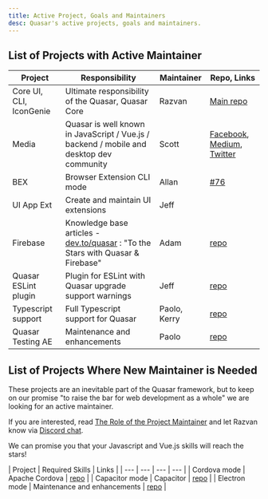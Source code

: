 ```yaml
---
title: Active Project, Goals and Maintainers
desc: Quasar's active projects, goals and maintainers.
---
```


## List of Projects with Active Maintainer

| Project | Responsibility | Maintainer | Repo, Links |
| --- | --- | --- | --- |
| Core UI, CLI, IconGenie | Ultimate responsibility of the Quasar, Quasar Core | Razvan | [Main repo](https://github.com/quasarframework/quasar) |
| Media | Quasar is well known in JavaScript / Vue.js / backend / mobile and desktop dev community | Scott | [Facebook](https://www.facebook.com/QuasarFramework), [Medium](https://medium.com/quasar-framework), [Twitter](https://twitter.com/quasarframework) |
| BEX | Browser Extension CLI mode | Allan | [#76](https://github.com/quasarframework/quasar/issues/76)|
| UI App Ext | Create and maintain UI extensions | Jeff | |
| Firebase | Knowledge base articles - [dev.to/quasar](https://dev.to/quasar) : "To the Stars with Quasar & Firebase" | Adam | [repo](https://github.com/quasarframework/firebase-sample-apps) |
| Quasar ESLint plugin | Plugin for ESLint with Quasar upgrade support warnings  | Jeff | [repo](https://github.com/quasarframework/eslint-plugin-quasar)|
| Typescript support | Full Typescript support for Quasar | Paolo, Kerry | [repo](https://github.com/quasarframework/app-extension-typescript) |
| Quasar Testing AE | Maintenance and enhancements | Paolo | [repo](https://github.com/quasarframework/quasar-testing) |

## List of Projects Where New Maintainer is Needed
These projects are an inevitable part of the Quasar framework, but to keep on our promise "to raise the bar for web development as a whole" we are looking for an active maintainer.

If you are interested, read [The Role of the Project Maintainer](/contribution-guide/project-maintainer) and let Razvan know via [Discord chat](https://chat.quasar.dev/).

We can promise you that your Javascript and Vue.js skills will reach the stars!

| Project | Required Skills | Links |
| --- | --- | --- | --- |
| Cordova mode | Apache Cordova | [repo](https://github.com/quasarframework/quasar/tree/dev/cli) |
| Capacitor mode | Capacitor | [repo](https://github.com/quasarframework/quasar/tree/dev/cli) |
| Electron mode | Maintenance and enhancements | [repo](https://github.com/quasarframework/quasar/tree/dev/cli) |
